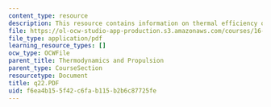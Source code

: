 ```yaml
---
content_type: resource
description: This resource contains information on thermal efficiency of a turbojet.
file: https://ol-ocw-studio-app-production.s3.amazonaws.com/courses/16-01-unified-engineering-i-ii-iii-iv-fall-2005-spring-2006/f6ea4b155f42c6fab115b2b6c87725fe_q22.PDF
file_type: application/pdf
learning_resource_types: []
ocw_type: OCWFile
parent_title: Thermodynamics and Propulsion
parent_type: CourseSection
resourcetype: Document
title: q22.PDF
uid: f6ea4b15-5f42-c6fa-b115-b2b6c87725fe
---
```

